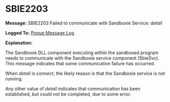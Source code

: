 # SBIE2203


**Message:** SBIE2203 Failed to communicate with Sandboxie Service: _detail_

**Logged To:** [Popup Message Log](PopupMessageLog).

**Explanation:**

The Sandboxie DLL component executing within the sandboxed program needs to communicate with the Sandboxie service component (SbieSvc). This message indicates that some communication failure has occurred.

When _detail_ is _connect_, the likely reason is that the Sandboxie service is not running.

Any other value of _detail_ indicates that communication has been established, but could not be completed, due to some error.
